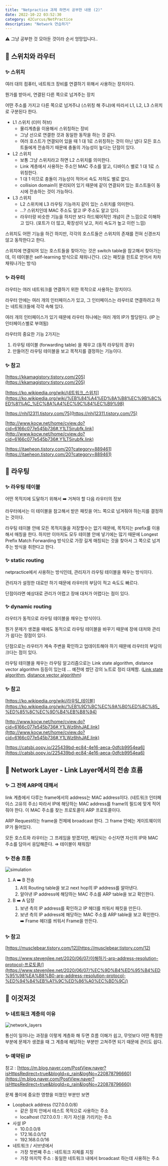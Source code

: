 ```yaml
---
title: "Netpractice 과제 하면서 공부한 내용 (2)"
date: 2022-10-22 03:52:30
category: 42Curcus/NetPractice
description: "Network 연습하기"
---
```


⚠️ 그냥 공부한 것 모아둔 것이라 순서 엉망입니다..

## 🌟 스위치와 라우터

### ✨ 스위치

여러 대의 컴퓨터, 네트워크 장비를 연결하기 위해서 사용하는 장치이다.

뭔가를 받아서, 연결된 다른 쪽으로 넘겨주는 장치

어떤 주소를 가지고 다른 쪽으로 넘겨주냐 (스위칭 해 주냐)에 따라서 L1, L2, L3 스위치로 구분된다 한다.

- L1 스위치 (더미 허브)
    - 물리계층을 이용해서 스위칭하는 장비
    - 그냥 선으로 연결한 것과 동일한 동작을 하는 것 같다.
    - 여러 호스트가 연결되어 있을 때 1 대 1로 스위칭하는 것이 아닌 냅다 모든 호스트들에게 전송하기 때문에 충돌의 가능성이 높다는 단점이 있다.
- L2 스위치
    - 보통 그냥 스위치라고 하면 L2 스위치를 의미한다.
    - Link 계층에서 사용하는 주소인 MAC 주소를 알고, 디바이스 별로 1 대 1로 스위칭한다.
    - 1 대 1 이므로 충돌이 가능성이 적어서 속도 저하도 별로 없다.
    - collision domain이 분리되어 있기 때문에 같이 연결되어 있는 호스트들이 동시에 전송하는 것이 가능하다.
- L3 스위치
    - L2 스위치에 L3 라우팅 기능까지 같이 있는 스위치를 의미한다.
    - …? 스위치인데 MAC 주소도 알고 IP 주소도 알고 있다.
    - 라우터랑 비슷한 기능을 하지만 보다 하드웨어적인 개념이 큰 느낌으로 이해하고 있다. (포트가 더 많고, 확장성이 낮고, 처리 속도가 높고 이런 느낌)

스위치도 어떤 기능을 하긴 하지만, 각각의 호스트들은 스위치의 존재를 전혀 신경쓰지 않고 동작한다고 한다.

스위치에 연결되어 있는 호스트들을 찾아가는 것은 switch table을 참고해서 찾아가는데, 이 테이블은 self-learning 방식으로 채워나간다. (오는 패킷을 힌트로 얻어서 차차 채워나가는 방식)

### ✨ 라우터

라우터는 여러 네트워크를 연결하기 위한 목적으로 사용하는 장치이다.

라우터 안에는 여러 개의 인터페이스가 있고, 그 인터페이스는 라우터로 연결하려고 하는 네트워크들에 각각 속해 있다.

여러 개의 인터페이스가 있기 때문에 라우터 하나에는 여러 개의 IP가 할당된다. (IP 는 인터페이스별로 부여됨)

라우터의 중요한 기능 2가지는

1. 라우팅 테이블 (forwarding table) 을 채우고 (동적 라우팅의 경우)
2. 만들어진 라우팅 테이블을 보고 목적지를 결정하는 기능이다.

### ✨ 참고

[https://kkamagistory.tistory.com/205](https://kkamagistory.tistory.com/205)

[https://ko.wikipedia.org/wiki/네트워크_스위치](https://ko.wikipedia.org/wiki/%EB%84%A4%ED%8A%B8%EC%9B%8C%ED%81%AC_%EC%8A%A4%EC%9C%84%EC%B9%98)

[https://nhj12311.tistory.com/75](https://nhj12311.tistory.com/75)

[http://www.kocw.net/home/cview.do?cid=6166c077e545b736#.Y1LT5irubfk.link](http://www.kocw.net/home/cview.do?cid=6166c077e545b736#.Y1LT5irubfk.link)

[https://itaeheon.tistory.com/20?category=889461](https://itaeheon.tistory.com/20?category=889461)

## 🌟 라우팅

### ✨ 라우팅 테이블

어떤 목적지에 도달하기 위해서 ➡️ 거쳐야 할 다음 라우터의 정보

라우터에서는 이 테이블을 참고해서 받은 패킷을 어느 쪽으로 넘겨줘야 하는지를 결정하는 것이다.

라우팅 테이블 안에 모든 목적지들을 저장할수는 없기 때문에, 목적지는 prefix를 이용해서 매칭을 한다. 하지만 이마저도 모두 테이블 안에 넣기에는 많기 때문에 Longest Prefix Match Forwarding 방식으로 가장 길게 매칭되는 것을 찾아서 그 쪽으로 넘겨주는 방식을 취한다고 한다.

### ✨ static routing

netpractice에서 사용하는 방식인데, 관리자가 라우팅 테이블을 채우는 방식이다.

관리자가 설정한 대로만 하기 때문에 라우터의 부담이 적고 속도도 빠르다.

단점이라면 예상대로 관리가 어렵고 장애 대처가 어렵다는 점이 있다.

### ✨ dynamic routing

라우터가 동적으로 라우팅 테이블을 채우는 방식이다.

뭔가 문제가 생겼을 때에도 동적으로 라우팅 테이블을 바꾸기 때문에 장애 대처와 관리가 쉽다는 장점이 있다.

단점으로는 라우터가 계속 주변을 확인하고 업데이트해야 하기 때문에 라우터의 부담이 크다는 점이 있다.

라우팅 테이블을 채우는 라우팅 알고리즘으로는 Link state algorithm, distance vector algorithm 등등이 있는데 … 예전에 썼던 강의 노트로 정리 대체함. ([Link state algorithm](https://www.notion.so/f99f377f6f1b46d88e6512279d784211), [distance vector algorithm](https://www.notion.so/_13-4b790f31e54842deb9c635748566b05a))

### ✨ 참고

[https://ko.wikipedia.org/wiki/라우팅_테이블](https://ko.wikipedia.org/wiki/%EB%9D%BC%EC%9A%B0%ED%8C%85_%ED%85%8C%EC%9D%B4%EB%B8%94)

[http://www.kocw.net/home/cview.do?cid=6166c077e545b736#.Y1LWz6hhJAE.link](http://www.kocw.net/home/cview.do?cid=6166c077e545b736#.Y1LWz6hhJAE.link)

[https://catsbi.oopy.io/225439bd-ec84-4e16-aeca-0dfcb9954ea6](https://catsbi.oopy.io/225439bd-ec84-4e16-aeca-0dfcb9954ea6)

## 🌟 Network Layer - Link Layer에서의 전송 흐름

### ✨ 그 전에 ARP에 대해서

link 계층에서 다루는 frame에서의 address는 MAC address이다. (네트워크 인터페이스 고유의 주소) 따라서 IP에 해당하는 MAC address를 frame의 필드에 맞게 적어줘야 한다. 이 MAC 주소를 찾는 프로토콜이 ARP 프로토콜이다.

ARP Request라는 frame을 전체에 broadcast 한다. 그 frame 안에는 게이트웨이의 IP가 들어있다.

모든 호스트와 라우터는 그 프레임을 받겠지만, 해당되는 수신자면 자신의 IP와 MAC 주소를 담아서 응답해준다. ⇒ 테이블이 채워짐!

### ✨ 전송 흐름

![simulation](/simulation.jpeg)

1. A ➡️ B 전송
    1. A의 Routing table을 보고 next hop의 IP address를 알아낸다.
    2. 알아낸 IP address에 해당하는 MAC 주소를 ARP table을 보고 확인한다.
2. B ➡️ A 답장
    1. 보낸 측의 IP address를 확인하고 IP 헤더를 씌워서 패킷을 만든다.
    2. 보낸 측의 IP address에 해당하는 MAC 주소를 ARP table을 보고 확인한다. ➡️ Frame 헤더를 씌워서 Frame을 만든다.

### ✨ 참고

[https://musclebear.tistory.com/12](https://musclebear.tistory.com/12)

[https://www.stevenjlee.net/2020/06/07/이해하기-arp-address-resolution-protocol-프로토콜/](https://www.stevenjlee.net/2020/06/07/%EC%9D%B4%ED%95%B4%ED%95%98%EA%B8%B0-arp-address-resolution-protocol-%ED%94%84%EB%A1%9C%ED%86%A0%EC%BD%9C/)

## 🌟 이것저것

### ✨ 네트워크 계층의 이유

![network_layers](/network_layers.jpeg)

통신이 일어나는 과정을 이렇게 계층화 해 두면 흐름 이해가 쉽고, 무엇보다 어떤 특정한 부분에 문제가 생겼을 때 그 계층에 해당하는 부분만 고쳐주면 되기 때문에 관리도 쉽다.

### ✨ 예약된 IP

참고 : [https://m.blog.naver.com/PostView.naver?isHttpsRedirect=true&blogId=p_rain&logNo=220878796660](https://m.blog.naver.com/PostView.naver?isHttpsRedirect=true&blogId=p_rain&logNo=220878796660)

문제 풀이에 중요한 영향을 미쳤던 부분만 보면

- Loopback address (127.0.0.0/8)
    - 같은 장치 안에서 테스트 목적으로 사용하는 주소
    - localhost (127.0.0.1) : 자기 자신을 가리키는 주소
- 사설 IP
    - 10.0.0.0/8
    - 172.16.0.0/12
    - 192.168.0.0/16
- 네트워크 / 서브넷에서
    - 가장 첫번째 주소 : 네트워크 자체를 지칭
    - 가장 마지막 주소 : 동일한 네트워크 내에서 broadcast 하는데 사용하는 주소